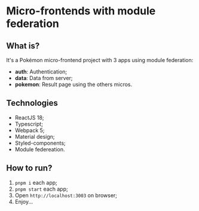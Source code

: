# Micro-frontends with module federation

## What is?
It's a Pokémon micro-frontend project with 3 apps using module federation:
* **auth**: Authentication;
* **data**: Data from server;
* **pokemon**: Result page using the others micros.

## Technologies
* ReactJS 18;
* Typescript;
* Webpack 5;
* Material design;
* Styled-components;
* Module federeation.

## How to run?
1. `pnpm i` each app;
2. `pnpm start` each app;
3. Open `http://localhost:3003` on browser;
4. Enjoy...
